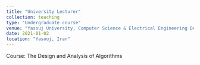```yaml
---
title: "University Lecturer"
collection: teaching
type: "Undergraduate course"
venue: "Yasouj University, Computer Science & Electrical Engineering Department"
date: 2021-01-02
location: "Yasouj, Iran"
---
```


Course: The Design and Analysis of Algorithms

